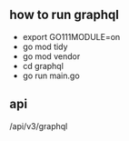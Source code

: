 ## how to run graphql 
- export GO111MODULE=on
- go mod tidy
- go mod vendor
- cd graphql
- go run main.go

## api 
/api/v3/graphql

